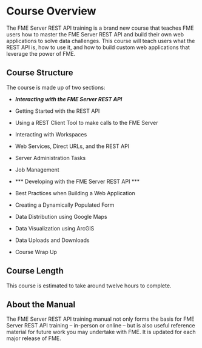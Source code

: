 # Course Overview #

The FME Server REST API training is a brand new course that teaches FME users how to master the FME Server REST API and build their own web applications to solve data challenges. This course will teach users what the REST API is, how to use it, and how to build custom web applications that leverage the power of FME.

## Course Structure ##

The course is made up of two sections:

- ***Interacting with the FME Server REST API***

 - Getting Started with the REST API

 - Using a REST Client Tool to make calls to the FME Server

 - Interacting with Workspaces

 - Web Services, Direct URLs, and the REST API

 - Server Administration Tasks

 - Job Management

- *** Developing with the FME Server REST API ***

 - Best Practices when Building a Web Application

 - Creating a Dynamically Populated Form

 - Data Distribution using Google Maps

 - Data Visualization using ArcGIS

 - Data Uploads and Downloads

 - Course Wrap Up


## Course Length ##

This course is estimated to take around twelve hours to complete.

## About the Manual ##

The FME Server REST API training manual not only forms the basis for FME Server REST API training – in-person or online – but is also useful reference material for future work you may undertake with FME. It is updated for each major release of FME.

